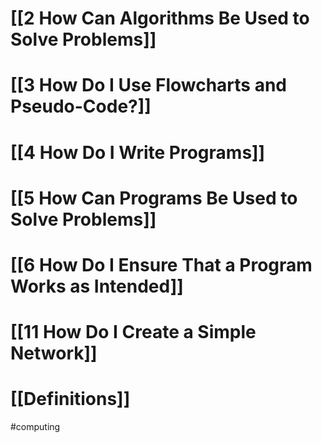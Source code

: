 # [[2 How Can Algorithms Be Used to Solve Problems]]
# [[3 How Do I Use Flowcharts and Pseudo-Code?]]
# [[4 How Do I Write Programs]]
# [[5 How Can Programs Be Used to Solve Problems]]
# [[6 How Do I Ensure That a Program Works as Intended]]
# [[11 How Do I Create a Simple Network]]

# [[Definitions]]

#computing